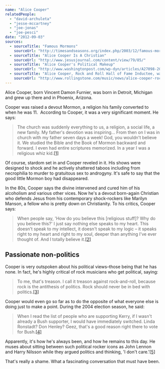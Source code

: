 ```yaml
---
name: "Alice Cooper"
relatedPeople:
  - "david-archuleta"
  - "jesse-mccartney"
  - "joe-jonas"
  - "joe-pesci"
date: "2012-09-03"
sources:
  - sourceTitle: "Famous Mormons"
    sourceUrl: "http://timesandseasons.org/index.php/2003/12/famous-mormons/"
  - sourceTitle: "Alice Cooper Is A Christian"
    sourceUrl: "http://www.jesusjournal.com/content/view/79/85/"
  - sourceTitle: "Alice Cooper's Political Makeup"
    sourceUrl: "http://www.washingtonpost.com/wp-dyn/articles/A27098-2004Aug23.html"
  - sourceTitle: "Alice Cooper, Rock and Roll Hall of Fame Inductee, was 'Elated' When He Got The News"
    sourceUrl: "http://www.rollingstone.com/music/news/alice-cooper-rock-and-roll-hall-of-fame-inductee-was-elated-when-he-got-the-news-20101214"
---
```


Alice Cooper, born Vincent Damon Furnier, was born in Detroit, Michigan and grew up there and in Phoenix, Arizona.

Cooper was raised a devout Mormon, a religion his family converted to when he was 11.  According to Cooper, it was a very significant moment. He says:

>The church was suddenly everything to us, a religion, a social life, a new family. My father's devotion was inspiring… From then on I was in church with my father seven days a week! God, you wouldn't believe it. We studied the Bible and the Book of Mormon backward and forward. I even had entire scriptures memorized. In a year I was a religious whiz kid.<a class="source-citation" href="#http://timesandseasons.org/index.php/2003/12/famous-mormons/" title="Famous Mormons">[1]</a>

Of course, stardom set in and Cooper reveled in it. His shows were designed to shock and he actively shattered taboos including from necrophilia to murder to gratuitous sex to androgyny. It's safe to say that the good little Mormon boy had disappeared.

In the 80s, Cooper says the divine intervened and cured him of his alcoholism and various other vices. Now he's a devout born-again Christian who defends Jesus from his contemporary shock-rockers like Marilyn Manson, a fellow who is pretty down on Christianity. To his critics, Cooper says:

>When people say, 'How do you believe this [religious stuff]? Why do you believe this?' I just say nothing else speaks to my heart. This doesn't speak to my intellect, it doesn't speak to my logic – it speaks right to my heart and right to my soul, deeper than anything I've ever thought of. And I totally believe it.<a class="source-citation" href="#http://www.jesusjournal.com/content/view/79/85/" title="Alice Cooper Is A Christian">[2]</a>

## 

## Passionate non-politics

Cooper is very outspoken about his political views–those being that he has none. In fact, he's highly critical of rock musicians who get political, saying:

>To me, that's treason. I call it treason against rock-and-roll, because rock is the antithesis of politics. Rock should never be in bed with politics.<a class="source-citation" href="#http://www.washingtonpost.com/wp-dyn/articles/A27098-2004Aug23.html" title="Alice Cooper&apos;s Political Makeup">[3]</a>

Cooper would even go so far as to do the opposite of what everyone else is doing just to make a point. During the 2004 election season, he said:

>When I read the list of people who are supporting Kerry, if I wasn't already a Bush supporter, I would have immediately switched. Linda Ronstadt? Don Henley? Geez, that's a good reason right there to vote for Bush.<a class="source-citation" href="#http://www.washingtonpost.com/wp-dyn/articles/A27098-2004Aug23.html" title="Alice Cooper&apos;s Political Makeup">[4]</a>

Apparently, it's how he's always been, and how he remains to this day. He muses about sitting between such political rocker icons as John Lennon and Harry Nilsson while they argued politics and thinking, 'I don't care.'<a class="source-citation" href="#http://www.rollingstone.com/music/news/alice-cooper-rock-and-roll-hall-of-fame-inductee-was-elated-when-he-got-the-news-20101214" title="Alice Cooper, Rock and Roll Hall of Fame Inductee, was &apos;Elated&apos; When He Got The News">[5]</a>

That's really a shame. What a fascinating conversation that must have been.